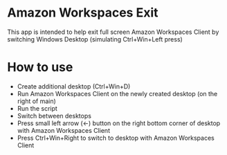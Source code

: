 # Amazon Workspaces Exit
This app is intended to help exit full screen Amazon Workspaces Client by switching Windows Desktop (simulating Ctrl+Win+Left press)

# How to use
* Create additional desktop (Ctrl+Win+D)
* Run Amazon Workspaces Client on the newly created desktop (on the right of main)
* Run the script
* Switch between desktops
* Press small left arrow (←) button on the right bottom corner of desktop with Amazon Workspaces Client
* Press Ctrl+Win+Right to switch to desktop with Amazon Workspaces Client